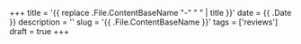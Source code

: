 +++
title = '{{ replace .File.ContentBaseName "-" " " | title }}'
date = {{ .Date }}
description = ''
slug = '{{ .File.ContentBaseName }}'
tags = ['reviews']
draft = true
+++
